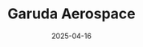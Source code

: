 ---  
layout: startup_page  
title: "Garuda Aerospace"  
id: "garudaaerospace.com"  
permalink: "/garudaaerospacegarudaaerospace.com04162025/"  
website: "https://www.garudaaerospace.com/"  
funding_round: "Series B"  
funding_amount: "₹100Cr"  
investors: "Venture Catalysts"  
about: "Garuda Aerospace develops and customizes unmanned aerial vehicles (UAVs) for precision agritech and Industry 4.0 applications. Focusing on reducing manual labor in agriculture, the company offers drone manufacturing, drone-as-a-service, and pilot training. It serves various clients including government agencies, agricultural businesses, and defense organizations."  
markets: "Agriculture, Defence, Logistics, Surveillance, Aerospace, Drones, Manufacturing, Mapping Services, Security"  
hq: "Chennai, Tamil Nadu, India"  
founded_year: "2015"  
linkedin: "https://www.linkedin.com/company/garuda-aerospace-private-limited"  
twitter: "https://twitter.com/gapl_official"  
instagram: ""  
facebook: "https://www.facebook.com/garudaaerospace"  
crunchbase: "https://www.crunchbase.com/organization/garuda-aerospace"  
pitchbook: "https://pitchbook.com/profiles/company/434688-49"  

date_display: "16-Apr-2025"  
date: "2025-04-16"

# SEO Optimization  
meta_title: "Garuda Aerospace - Series B Funding (₹100Cr)"  
meta_description: "Garuda Aerospace, Garuda Aerospace develops and customizes unmanned aerial vehicles (UAVs) for precision agritech and Industry 4.0 applications. Focusing on reducing ma..."  
meta_keywords: "Garuda Aerospace, Agriculture, Defence, Logistics, Surveillance, Aerospace, Drones, Manufacturing, Mapping Services, Security, Series B funding"  
canonical_url: "https://startup.projectstartups.com/garudaaerospacegarudaaerospace.com04162025/"  
---